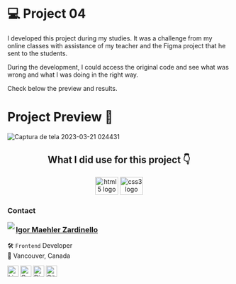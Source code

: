 # 💻 Project 04


I developed this project during my studies. It was a challenge from my online classes with assistance of my teacher
and the Figma project that he sent to the students.

During the development, I could access the original code and see what was wrong and what I was doing in the right way.

Check below the preview and results.


# Project Preview 🤩

![Captura de tela 2023-03-21 024431](https://user-images.githubusercontent.com/122500633/226527524-dec4eef5-ee0a-4293-9c9b-cd2cf707c49b.png)


</div>
<h2 align="center"> What I did use for this project 👇</h2>

<div align="center">

  <img src="https://cdn.jsdelivr.net/gh/devicons/devicon/icons/html5/html5-original.svg" height="40" width="52" alt="html5 logo"  />
  <img src="https://cdn.jsdelivr.net/gh/devicons/devicon/icons/css3/css3-original.svg" height="40" width="52" alt="css3 logo"  />
 
</div>

### Contact

<img align="left" src="https://www.github.com/renyzeraa.png?size=150">

### [**Igor Maehler Zardinello**](https://github.com/igormaehler)

🛠 `Frontend` Developer<br>
📍 Vancouver, Canada

<a href="https://www.linkedin.com/in/igorzardinello" target="_blank"><img src="https://img.shields.io/badge/LinkedIn-0077B5?style=flat&logo=linkedin&logoColor=white" alt="LinkedIn Badge" height="25"></a>&nbsp;<a href="mailto:igormaehler@gmail.com" target="_blank"><img src="https://img.shields.io/badge/Gmail-D14836?style=flat&logo=gmail&logoColor=white" alt="Gmail Badge" height="25"></a>&nbsp;<a href="#"><img src="https://img.shields.io/badge/Discord-%237289DA.svg?logo=discord&logoColor=white" title="igormaehler#7743" alt="Discord Badge" height="25"></a>&nbsp;<a href="https://www.github.com/igormaehler" target="_blank"><img src="https://img.shields.io/badge/GitHub-100000?style=flat&logo=github&logoColor=white" alt="GitHub Badge" height="25"></a>&nbsp;

<br clear="left"/>
